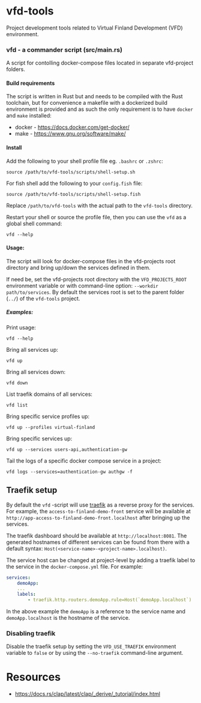 # vfd-tools

Project development tools related to Virtual Finland Development (VFD) environment.

### **vfd** - a commander script (src/main.rs)

A script for contolling docker-compose files located in separate vfd-project folders.

#### **Build requirements**

The script is written in Rust but and needs to be compiled with the Rust toolchain, but for convenience a makefile with a dockerized build environment is provided and as such the only requirement is to have `docker` and `make` installed:

- docker - https://docs.docker.com/get-docker/
- make - https://www.gnu.org/software/make/

#### Install

Add the following to your shell profile file eg. `.bashrc` or `.zshrc`:

```shell
source /path/to/vfd-tools/scripts/shell-setup.sh
```

For fish shell add the following to your `config.fish` file:

```shell
source /path/to/vfd-tools/scripts/shell-setup.fish
```

Replace `/path/to/vfd-tools` with the actual path to the `vfd-tools` directory.

Restart your shell or source the profile file, then you can use the `vfd` as a global shell command:

```shell
vfd --help
```

#### **Usage:**

The script will look for docker-compose files in the vfd-projects root directory and bring up/down the services defined in them.

If need be, set the vfd-projects root directory with the `VFD_PROJECTS_ROOT` environment variable or with command-line option: `--workdir path/to/services`. By default the services root is set to the parent folder (`../`) of the `vfd-tools` project.

##### **Examples:**

Print usage:

```shell
vfd --help
```

Bring all services up:

```shell
vfd up
```

Bring all services down:

```shell
vfd down
```

List traefik domains of all services:

```shell
vfd list
```

Bring specific service profiles up:

```shell
vfd up --profiles virtual-finland
```

Bring specific services up:

```shell
vfd up --services users-api,authentication-gw
```

Tail the logs of a specific docker compose service in a project:

```shell
vfd logs --services=authentication-gw authgw -f
```

## Traefik setup

By default the `vfd` -script will use [traefik](https://github.com/traefik/traefik) as a reverse proxy for the services. For example, the `access-to-finland-demo-front` service will be available at `http://app-access-to-finland-demo-front.localhost` after bringing up the services.

The traefik dashboard should be available at `http://localhost:8081`. The generated hostnames of different services can be found from there with a default syntax: `Host(<service-name>-<project-name>.localhost)`.

The service host can be changed at project-level by adding a traefik label to the service in the `docker-compose.yml` file. For example:

```yaml
services:
    demoApp:
    ...
    labels:
        - traefik.http.routers.demoApp.rule=Host(`demoApp.localhost`)
```

In the above example the `demoApp` is a reference to the service name and `demoApp.localhost` is the hostname of the service.

### Disabling traefik

Disable the traefik setup by setting the `VFD_USE_TRAEFIK` environment variable to `false` or by using the `--no-traefik` command-line argument.

# Resources

- https://docs.rs/clap/latest/clap/_derive/_tutorial/index.html
